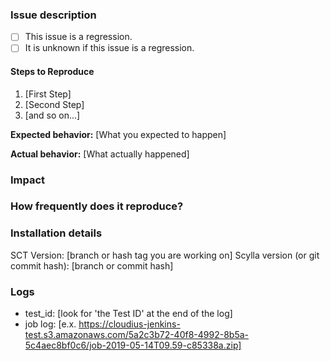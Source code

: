 ### Issue description

- [ ] This issue is a regression.
- [ ] It is unknown if this issue is a regression.

<!--- Describe your issue in detail and steps it took to produce it. -->

#### Steps to Reproduce

1. [First Step]
2. [Second Step]
3. [and so on...]

**Expected behavior:** [What you expected to happen]

**Actual behavior:** [What actually happened]

### Impact

<!--- Describe the impact this issue causes to the user. -->

### How frequently does it reproduce?

<!--- Describe the frequency with how this issue can be reproduced. -->

### Installation details

SCT Version: [branch or hash tag you are working on]
Scylla version (or git commit hash): [branch or commit hash]
<!--- other version that might apply -->


### Logs
* test_id: [look for 'the Test ID' at the end of the log]
* job log: [e.x. https://cloudius-jenkins-test.s3.amazonaws.com/5a2c3b72-40f8-4992-8b5a-5c4aec8bf0c6/job-2019-05-14T09.59-c85338a.zip]
<!--- other logs that might apply -->
